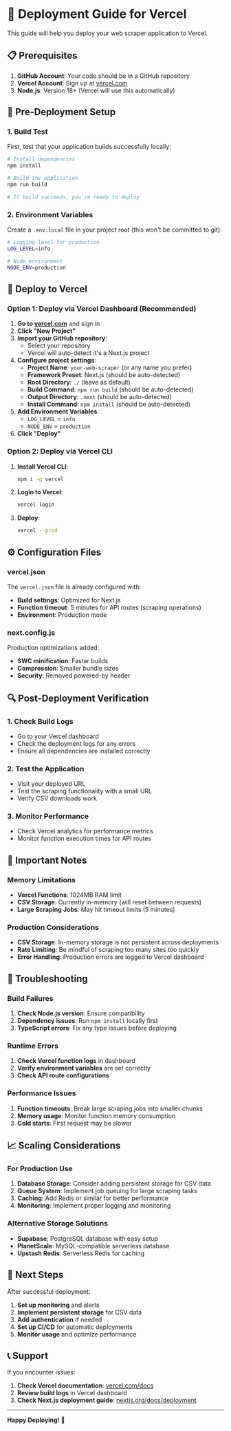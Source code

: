 # 🚀 Deployment Guide for Vercel

This guide will help you deploy your web scraper application to Vercel.

## 📋 Prerequisites

1. **GitHub Account**: Your code should be in a GitHub repository
2. **Vercel Account**: Sign up at [vercel.com](https://vercel.com)
3. **Node.js**: Version 18+ (Vercel will use this automatically)

## 🔧 Pre-Deployment Setup

### 1. Build Test
First, test that your application builds successfully locally:

```bash
# Install dependencies
npm install

# Build the application
npm run build

# If build succeeds, you're ready to deploy
```

### 2. Environment Variables
Create a `.env.local` file in your project root (this won't be committed to git):

```bash
# Logging level for production
LOG_LEVEL=info

# Node environment
NODE_ENV=production
```

## 🚀 Deploy to Vercel

### Option 1: Deploy via Vercel Dashboard (Recommended)

1. **Go to [vercel.com](https://vercel.com)** and sign in
2. **Click "New Project"**
3. **Import your GitHub repository**:
   - Select your repository
   - Vercel will auto-detect it's a Next.js project
4. **Configure project settings**:
   - **Project Name**: `your-web-scraper` (or any name you prefer)
   - **Framework Preset**: Next.js (should be auto-detected)
   - **Root Directory**: `./` (leave as default)
   - **Build Command**: `npm run build` (should be auto-detected)
   - **Output Directory**: `.next` (should be auto-detected)
   - **Install Command**: `npm install` (should be auto-detected)
5. **Add Environment Variables**:
   - `LOG_LEVEL` = `info`
   - `NODE_ENV` = `production`
6. **Click "Deploy"**

### Option 2: Deploy via Vercel CLI

1. **Install Vercel CLI**:
   ```bash
   npm i -g vercel
   ```

2. **Login to Vercel**:
   ```bash
   vercel login
   ```

3. **Deploy**:
   ```bash
   vercel --prod
   ```

## ⚙️ Configuration Files

### vercel.json
The `vercel.json` file is already configured with:
- **Build settings**: Optimized for Next.js
- **Function timeout**: 5 minutes for API routes (scraping operations)
- **Environment**: Production mode

### next.config.js
Production optimizations added:
- **SWC minification**: Faster builds
- **Compression**: Smaller bundle sizes
- **Security**: Removed powered-by header

## 🔍 Post-Deployment Verification

### 1. Check Build Logs
- Go to your Vercel dashboard
- Check the deployment logs for any errors
- Ensure all dependencies are installed correctly

### 2. Test the Application
- Visit your deployed URL
- Test the scraping functionality with a small URL
- Verify CSV downloads work

### 3. Monitor Performance
- Check Vercel analytics for performance metrics
- Monitor function execution times for API routes

## 🚨 Important Notes

### Memory Limitations
- **Vercel Functions**: 1024MB RAM limit
- **CSV Storage**: Currently in-memory (will reset between requests)
- **Large Scraping Jobs**: May hit timeout limits (5 minutes)

### Production Considerations
- **CSV Storage**: In-memory storage is not persistent across deployments
- **Rate Limiting**: Be mindful of scraping too many sites too quickly
- **Error Handling**: Production errors are logged to Vercel dashboard

## 🔧 Troubleshooting

### Build Failures
1. **Check Node.js version**: Ensure compatibility
2. **Dependency issues**: Run `npm install` locally first
3. **TypeScript errors**: Fix any type issues before deploying

### Runtime Errors
1. **Check Vercel function logs** in dashboard
2. **Verify environment variables** are set correctly
3. **Check API route configurations**

### Performance Issues
1. **Function timeouts**: Break large scraping jobs into smaller chunks
2. **Memory usage**: Monitor function memory consumption
3. **Cold starts**: First request may be slower

## 📈 Scaling Considerations

### For Production Use
1. **Database Storage**: Consider adding persistent storage for CSV data
2. **Queue System**: Implement job queuing for large scraping tasks
3. **Caching**: Add Redis or similar for better performance
4. **Monitoring**: Implement proper logging and monitoring

### Alternative Storage Solutions
- **Supabase**: PostgreSQL database with easy setup
- **PlanetScale**: MySQL-compatible serverless database
- **Upstash Redis**: Serverless Redis for caching

## 🎯 Next Steps

After successful deployment:
1. **Set up monitoring** and alerts
2. **Implement persistent storage** for CSV data
3. **Add authentication** if needed
4. **Set up CI/CD** for automatic deployments
5. **Monitor usage** and optimize performance

## 📞 Support

If you encounter issues:
1. **Check Vercel documentation**: [vercel.com/docs](https://vercel.com/docs)
2. **Review build logs** in Vercel dashboard
3. **Check Next.js deployment guide**: [nextjs.org/docs/deployment](https://nextjs.org/docs/deployment)

---

**Happy Deploying! 🚀**
